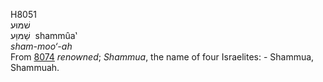 <body>
  <p>H8051<br>  שׁמּוּע  <br> שַׁמּוַּע  ‎  shammûa‛  <br><i>sham-moo‘-ah </i><br>From <a href="h8074.htm">8074</a>  <i>renowned</i>; <i>Shammua</i>, the name of four Israelites: - Shammua, Shammuah.<br></p>
 </body>
